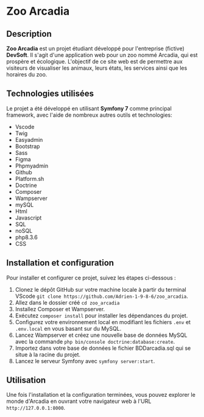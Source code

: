 # Zoo Arcadia

## Description

**Zoo Arcadia** est un projet étudiant développé pour l'entreprise (fictive) **DevSoft**. Il s'agit d'une application web pour un zoo nommé Arcadia, qui est prospère et écologique. L'objectif de ce site web est de permettre aux visiteurs de visualiser les animaux, leurs états, les services ainsi que les horaires du zoo.

## Technologies utilisées

Le projet a été développé en utilisant **Symfony 7** comme principal framework, avec l'aide de nombreux autres outils et technologies: 

- Vscode
- Twig
- Easyadmin
- Bootstrap
- Sass
- Figma
- Phpmyadmin
- Github
- Platform.sh
- Doctrine
- Composer
- Wampserver
- mySQL
- Html
- Javascript
- SQL
- noSQL
- php8.3.6
- CSS

## Installation et configuration

Pour installer et configurer ce projet, suivez les étapes ci-dessous :

1. Clonez le dépôt GitHub sur votre machine locale à partir du terminal VScode `git clone https://github.com/Adrien-1-9-8-6/zoo_arcadia`.
2. Allez dans le dossier créé `cd zoo_arcadia`
3. Installez Composer et Wampserver.
4. Exécutez `composer install` pour installer les dépendances du projet.
5. Configurez votre environnement local en modifiant les fichiers `.env` et `.env.local` en vous basant sur du MySQL.
6. Lancez Wampserver et créez une nouvelle base de données MySQL avec la commande `php bin/console doctrine:database:create`.
7. Importez dans votre base de données le fichier BDDarcadia.sql qui se situe à la racine du projet.
8. Lancez le serveur Symfony avec `symfony server:start`.

## Utilisation

Une fois l'installation et la configuration terminées, vous pouvez explorer le monde d'Arcadia en ouvrant votre navigateur web à l'URL `http://127.0.0.1:8000`.
